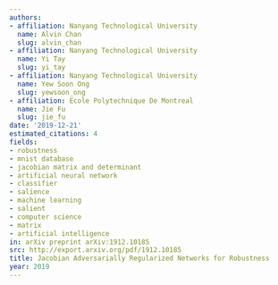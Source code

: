```yaml
---
authors:
- affiliation: Nanyang Technological University
  name: Alvin Chan
  slug: alvin_chan
- affiliation: Nanyang Technological University
  name: Yi Tay
  slug: yi_tay
- affiliation: Nanyang Technological University
  name: Yew Soon Ong
  slug: yewsoon_ong
- affiliation: Ecole Polytechnique De Montreal
  name: Jie Fu
  slug: jie_fu
date: '2019-12-21'
estimated_citations: 4
fields:
- robustness
- mnist database
- jacobian matrix and determinant
- artificial neural network
- classifier
- salience
- machine learning
- salient
- computer science
- matrix
- artificial intelligence
in: arXiv preprint arXiv:1912.10185
src: http://export.arxiv.org/pdf/1912.10185
title: Jacobian Adversarially Regularized Networks for Robustness
year: 2019
---
```

